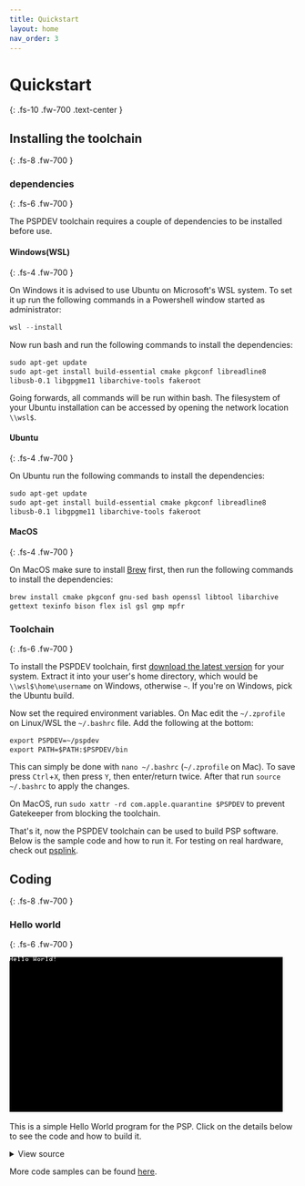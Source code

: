 ```yaml
---
title: Quickstart
layout: home
nav_order: 3
---
```


# Quickstart
{: .fs-10 .fw-700 .text-center }

## Installing the toolchain
{: .fs-8 .fw-700 }

### dependencies
{: .fs-6 .fw-700 }

The PSPDEV toolchain requires a couple of dependencies to be installed before use.

#### Windows(WSL)
{: .fs-4 .fw-700 }

On Windows it is advised to use Ubuntu on Microsoft's WSL system. To set it up run the following commands in a Powershell window started as administrator:

```powershell
wsl --install
```

Now run bash and run the following commands to install the dependencies:

```shell
sudo apt-get update
sudo apt-get install build-essential cmake pkgconf libreadline8 libusb-0.1 libgpgme11 libarchive-tools fakeroot
```

Going forwards, all commands will be run within bash. The filesystem of your Ubuntu installation can be accessed by opening the network location `\\wsl$`.

#### Ubuntu
{: .fs-4 .fw-700 }

On Ubuntu run the following commands to install the dependencies:

```shell
sudo apt-get update
sudo apt-get install build-essential cmake pkgconf libreadline8 libusb-0.1 libgpgme11 libarchive-tools fakeroot
```

#### MacOS
{: .fs-4 .fw-700 }

On MacOS make sure to install [Brew](https://brew.sh/) first, then run the following commands to install the dependencies:

```shell
brew install cmake pkgconf gnu-sed bash openssl libtool libarchive gettext texinfo bison flex isl gsl gmp mpfr
```


### Toolchain 
{: .fs-6 .fw-700 }

To install the PSPDEV toolchain, first [download the latest version](https://github.com/pspdev/pspdev/releases/tag/latest) for your system. Extract it into your user's home directory, which would be `\\wsl$\home\username` on Windows, otherwise `~`. If you're on Windows, pick the Ubuntu build.

Now set the required environment variables. On Mac edit the ``~/.zprofile`` on Linux/WSL the ``~/.bashrc`` file. Add the following at the bottom:

```shell
export PSPDEV=~/pspdev
export PATH=$PATH:$PSPDEV/bin
```

This can simply be done with `nano ~/.bashrc` (`~/.zprofile` on Mac). To save press `Ctrl`+`X`, then press `Y`, then enter/return twice. After that run `source ~/.bashrc` to apply the changes.

On MacOS, run `sudo xattr -rd com.apple.quarantine $PSPDEV` to prevent Gatekeeper from blocking the toolchain.

That's it, now the PSPDEV toolchain can be used to build PSP software. Below is the sample code and how to run it. For testing on real hardware, check out [psplink](https://pspdev.github.io/psplinkusb/).

## Coding
{: .fs-8 .fw-700 }

### Hello world
{: .fs-6 .fw-700 }

![](images/hello.png?raw=true)


This is a simple Hello World program for the PSP. Click on the details below to see the code and how to build it.

<details markdown="1">

<summary>View source</summary>

**main.c**

```c

#include <pspkernel.h>
#include <pspdebug.h>
#include <pspdisplay.h>

// PSP_MODULE_INFO is required
PSP_MODULE_INFO("Hello World", 0, 1, 0);
PSP_MAIN_THREAD_ATTR(PSP_THREAD_ATTR_USER);

int exit_callback(int arg1, int arg2, void *common) {
    sceKernelExitGame();
    return 0;
}

int callback_thread(SceSize args, void *argp) {
    int cbid = sceKernelCreateCallback("Exit Callback", exit_callback, NULL);
    sceKernelRegisterExitCallback(cbid);
    sceKernelSleepThreadCB();
    return 0;
}

int setup_callbacks(void) {
    int thid = sceKernelCreateThread("update_thread", callback_thread, 0x11, 0xFA0, 0, 0);
    if(thid >= 0)
        sceKernelStartThread(thid, 0, 0);
    return thid;
}

int main(void)  {
    // Use above functions to make exiting possible
    setup_callbacks();
    
    // Print Hello World! on a debug screen on a loop
    pspDebugScreenInit();
    while(1) {
        pspDebugScreenSetXY(0, 0);
        pspDebugScreenPrintf("Hello World!");
        sceDisplayWaitVblankStart();
    }

    return 0;
}
```

**CMakeLists.txt**

```cmake
cmake_minimum_required(VERSION 3.0)

project(hello)

add_executable(${PROJECT_NAME} main.c)

target_link_libraries(${PROJECT_NAME} PRIVATE
    pspdebug
    pspdisplay
    pspge
)

# Create an EBOOT.PBP file
create_pbp_file(
    TARGET ${PROJECT_NAME}
    ICON_PATH NULL
    BACKGROUND_PATH NULL
    PREVIEW_PATH NULL
    TITLE ${PROJECT_NAME}
)
```

Building can be done with:

```shell
mkdir build && cd build
psp-cmake ..
make
```

This will result in an EBOOT.PBP file in the build directory. Put it in a directory in ms0:/PSP/GAME/ and the PSP can run it.

</details>

More code samples can be found [here](/basic_programs.md).
